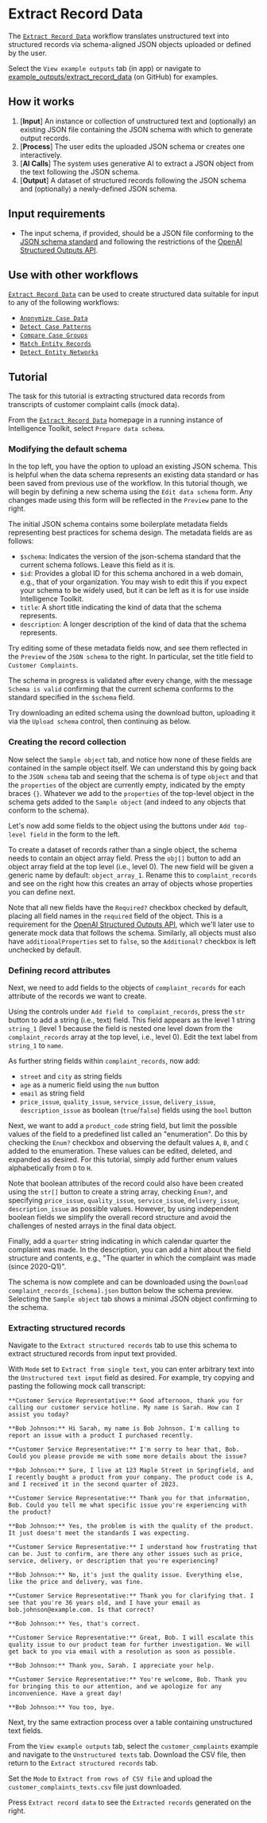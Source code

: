 # Extract Record Data

The [`Extract Record Data`](https://github.com/microsoft/intelligence-toolkit/blob/main/app/workflows/extract_record_data/README.md) workflow translates unstructured text into structured records via schema-aligned JSON objects uploaded or defined by the user.

Select the `View example outputs` tab (in app) or navigate to [example_outputs/extract_record_data](https://github.com/microsoft/intelligence-toolkit/tree/main/example_outputs/extract_record_data) (on GitHub) for examples.

## How it works

1. [**Input**] An instance or collection of unstructured text and (optionally) an existing JSON file containing the JSON schema with which to generate output records.
2. [**Process**] The user edits the uploaded JSON schema or creates one interactively.
3. [**AI Calls**] The system uses generative AI to extract a JSON object from the text following the JSON schema.
4. [**Output**] A dataset of structured records following the JSON schema and (optionally) a newly-defined JSON schema.

## Input requirements

- The input schema, if provided, should be a JSON file conforming to the [JSON schema standard](https://json-schema.org/) and following the restrictions of the [OpenAI Structured Outputs API](https://platform.openai.com/docs/guides/structured-outputs/supported-schemas).

## Use with other workflows

[`Extract Record Data`](https://github.com/microsoft/intelligence-toolkit/blob/main/app/workflows/extract_record_data/README.md) can be used to create structured data suitable for input to any of the following workflows:

- [`Anonymize Case Data`](https://github.com/microsoft/intelligence-toolkit/blob/main/app/workflows/anonymize_case_data/README.md)
- [`Detect Case Patterns`](https://github.com/microsoft/intelligence-toolkit/blob/main/app/workflows/detect_case_patterns/README.md)
- [`Compare Case Groups`](https://github.com/microsoft/intelligence-toolkit/blob/main/app/workflows/compare_case_groups/README.md)
- [`Match Entity Records`](https://github.com/microsoft/intelligence-toolkit/blob/main/app/workflows/match_entity_records/README.md)
- [`Detect Entity Networks`](https://github.com/microsoft/intelligence-toolkit/blob/main/app/workflows/detect_entity_networks/README.md)

## Tutorial

The task for this tutorial is extracting structured data records from transcripts of customer complaint calls (mock data).

From the [`Extract Record Data`](https://github.com/microsoft/intelligence-toolkit/blob/main/app/workflows/extract_record_data/README.md) homepage in a running instance of Intelligence Toolkit, select `Prepare data schema`.

### Modifying the default schema

In the top left, you have the option to upload an existing JSON schema. This is helpful when the data schema represents an existing data standard or has been saved from previous use of the workflow. In this tutorial though, we will begin by defining a new schema using the `Edit data schema` form. Any changes made using this form will be reflected in the `Preview` pane to the right.

The initial JSON schema contains some boilerplate metadata fields representing best practices for schema design. The metadata fields are as follows:

- `$schema`: Indicates the version of the json-schema standard that the current schema follows. Leave this field as it is.
- `$id`: Provides a global ID for this schema anchored in a web domain, e.g., that of your organization. You may wish to edit this if you expect your schema to be widely used, but it can be left as it is for use inside Intelligence Toolkit.
- `title`: A short title indicating the kind of data that the schema represents.
- `description`: A longer description of the kind of data that the schema represents.

Try editing some of these metadata fields now, and see them reflected in the `Preview` of the `JSON schema` to the right. In particular, set the title field to `Customer Complaints`.

The schema in progress is validated after every change, with the message `Schema is valid` confirming that the current schema conforms to the standard specified in the `$schema` field.

Try downloading an edited schema using the download button, uploading it via the `Upload schema` control, then continuing as below.

### Creating the record collection

Now select the `Sample object` tab, and notice how none of these fields are contained in the sample object itself. We can understand this by going back to the `JSON schema` tab and seeing that the schema is of type `object` and that the `properties` of the object are currently empty, indicated by the empty braces `{}`. Whatever we add to the `properties` of the top-level object in the schema gets added to the `Sample object` (and indeed to any objects that conform to the schema).

Let's now add some fields to the object using the buttons under `Add top-level field` in the form to the left.

To create a dataset of records rather than a single object, the schema needs to contain an object array field. Press the `obj[]` button to add an object array field at the top level (i.e., level 0). The new field will be given a generic name by default: `object_array_1`. Rename this to `complaint_records` and see on the right how this creates an array of objects whose properties you can define next.

Note that all new fields have the `Required?` checkbox checked by default, placing all field names in the `required` field of the object. This is a requirement for the [OpenAI Structured Outputs API](https://platform.openai.com/docs/guides/structured-outputs/supported-schemas), which we'll later use to generate mock data that follows the schema. Similarly, all objects must also have `additionalProperties` set to `false`, so the `Additional?` checkbox is left unchecked by default.

### Defining record attributes

Next, we need to add fields to the objects of `complaint_records` for each attribute of the records we want to create.

Using the controls under `Add field to complaint_records`, press the `str` button to add a string (i.e., text) field. This field appears as the level 1 string `string_1` (level 1 because the field is nested one level down from the `complaint_records` array at the top level, i.e., level 0). Edit the text label from `string_1` to `name`.

As further string fields within `complaint_records`, now add:

- `street` and `city` as string fields
- `age` as a numeric field using the `num` button
- `email` as string field
- `price_issue`, `quality_issue`, `service_issue`, `delivery_issue`, `description_issue` as boolean (`true`/`false`) fields using the `bool` button

Next, we want to add a `product_code` string field, but limit the possible values of the field to a predefined list called an "enumeration". Do this by checking the `Enum?` checkbox and observing the default values `A`, `B`, and `C` added to the enumeration. These values can be edited, deleted, and expanded as desired. For this tutorial, simply add further enum values alphabetically from `D` to `H`.

Note that boolean attributes of the record could also have been created using the `str[]` button to create a string array, checking `Enum?`, and specifying `price_issue`, `quality_issue`, `service_issue`, `delivery_issue`, `description_issue` as possible values. However, by using independent boolean fields we simplify the overall record structure and avoid the challenges of nested arrays in the final data object.

Finally, add a `quarter` string indicating in which calendar quarter the complaint was made. In the description, you can add a hint about the field structure and contents, e.g., "The quarter in which the complaint was made (since 2020-Q1)".

The schema is now complete and can be downloaded using the `Download complaint_records_[schema].json` button below the schema preview. Selecting the `Sample object` tab shows a minimal JSON object confirming to the schema.

### Extracting structured records

Navigate to the `Extract structured records` tab to use this schema to extract structured records from input text provided.

With `Mode` set to `Extract from single text`, you can enter arbitrary text into the `Unstructured text input` field as desired. For example, try copying and pasting the following mock call transcript:

```code
**Customer Service Representative:** Good afternoon, thank you for calling our customer service hotline. My name is Sarah. How can I assist you today?

**Bob Johnson:** Hi Sarah, my name is Bob Johnson. I'm calling to report an issue with a product I purchased recently.

**Customer Service Representative:** I'm sorry to hear that, Bob. Could you please provide me with some more details about the issue?

**Bob Johnson:** Sure, I live at 123 Maple Street in Springfield, and I recently bought a product from your company. The product code is A, and I received it in the second quarter of 2023.

**Customer Service Representative:** Thank you for that information, Bob. Could you tell me what specific issue you're experiencing with the product?

**Bob Johnson:** Yes, the problem is with the quality of the product. It just doesn't meet the standards I was expecting.

**Customer Service Representative:** I understand how frustrating that can be. Just to confirm, are there any other issues such as price, service, delivery, or description that you're experiencing?

**Bob Johnson:** No, it's just the quality issue. Everything else, like the price and delivery, was fine.

**Customer Service Representative:** Thank you for clarifying that. I see that you're 36 years old, and I have your email as bob.johnson@example.com. Is that correct?

**Bob Johnson:** Yes, that's correct.

**Customer Service Representative:** Great, Bob. I will escalate this quality issue to our product team for further investigation. We will get back to you via email with a resolution as soon as possible.

**Bob Johnson:** Thank you, Sarah. I appreciate your help.

**Customer Service Representative:** You're welcome, Bob. Thank you for bringing this to our attention, and we apologize for any inconvenience. Have a great day!

**Bob Johnson:** You too, bye.
```

Next, try the same extraction process over a table containing unstructured text fields.

From the `View example outputs` tab, select the `customer_complaints` example and navigate to the `Unstructured texts` tab. Download the CSV file, then return to the `Extract structured records` tab.

Set the `Mode` to `Extract from rows of CSV file` and upload the `customer_complaints_texts.csv` file just downloaded.

Press `Extract record data` to see the `Extracted records` generated on the right.
